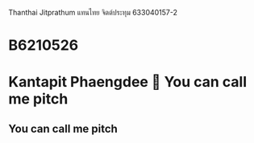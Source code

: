 Thanthai Jitprathum
แทนไทย จิตต์ประทุม
633040157-2

# B6210526
# Kantapit Phaengdee 🎉 You can call me pitch
## You can call me pitch
